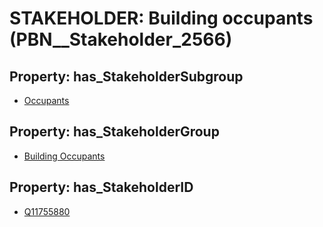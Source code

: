 # STAKEHOLDER: __Building occupants__ (PBN__Stakeholder_2566)

## Property: has_StakeholderSubgroup

* [Occupants](PBN__StakeholderSubgroup_55)

## Property: has_StakeholderGroup

* [Building Occupants](PBN__StakeholderGroup_11)

## Property: has_StakeholderID

* [Q11755880](Q11755880)

